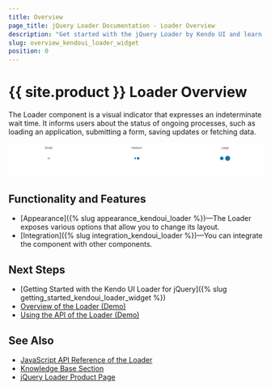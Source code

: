 ```yaml
---
title: Overview
page_title: jQuery Loader Documentation - Loader Overview
description: "Get started with the jQuery Loader by Kendo UI and learn how to create, initialize, and enable the widget."
slug: overview_kendoui_loader_widget
position: 0
---
```


# {{ site.product }} Loader Overview

The Loader component is a visual indicator that expresses an indeterminate wait time. It informs users about the status of ongoing processes, such as loading an application, submitting a form, saving updates or fetching data.

![Kendo UI for jQuery Loader Overview](loader-overview.PNG)

## Functionality and Features

* [Appearance]({% slug appearance_kendoui_loader %})&mdash;The Loader exposes various options that allow you to change its layout.
* [Integration]({% slug integration_kendoui_loader %})&mdash;You can integrate the component with other components.

## Next Steps

* [Getting Started with the Kendo UI Loader for jQuery]({% slug getting_started_kendoui_loader_widget %})
* [Overview of the Loader (Demo)](https://demos.telerik.com/kendo-ui/loader/index)
* [Using the API of the Loader (Demo)](https://www.telerik.com/kendo-jquery-ui/documentation/api/javascript/ui/loader)

## See Also

* [JavaScript API Reference of the Loader](/api/javascript/ui/loader) 
* [Knowledge Base Section](/knowledge-base)
* [jQuery Loader Product Page](https://www.telerik.com/kendo-jquery-ui/loader)
